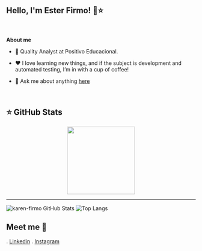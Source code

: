 ## Hello, I'm Ester Firmo! 👋⭐ 
  <!--  <p  align="center"><img  width="20%" height="20%" align="center" alt="Hello, I'm Beatriz C. Araújo!"  <img src="https://i.ibb.co/cv1VTQT/icon-github.png" alt="icon-github"
</p>-->

  

<br  />


**About me**

  

- 💼 Quality Analyst at Positivo Educacional.

  



  

- ❤️ I love learning new things, and if the subject is development and automated testing, I’m in with a cup of coffee!

  

- 💬 Ask me about anything [here](https://github.com/karen-firmo/Karen-Firmo)

   
<br  />  


## ⭐ GitHub Stats

<!-- GITHUB STATUS -->
<div align="center">
  <img height="180em" src="https://github-readme-stats.vercel.app/api/top-langs/?username=beatrizaraujoam&layout=compact&langs_count=10&theme=dark"/>

  <!-- TEMAS: dark, radical, merko, gruvbox, tokyonight, onedark, cobalt, synthwave, highcontrast, dracula -->
</div>


  <!--  <a href="https://github.com/beatrizaraujoam"><img align="center" src="https://github-readme-stats.vercel.app/api?username=beatrizaraujoam&show_icons=true&theme=jolly&include_all_commits=true&count_private=true"/> <a><img align="center" src="https://github-readme-stats.vercel.app/api/top-langs/?username=beatrizaraujoam&layout=compact&langs_count=16&theme=jolly"/> -->


  



----
![karen-firmo GitHub Stats](https://github-readme-stats.vercel.app/api?username=karen-firmo&show_icons=true&theme=dark) 
![Top Langs](https://github-readme-stats.vercel.app/api/top-langs/?username=karen-firmo&show_icons=true&theme=dark)



## Meet me 💬 
. [Linkedin](https://www.linkedin.com/in/ester-karen/)
. [Instagram](https://www.instagram.com/esterfirmo_/)
